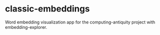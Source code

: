# classic-embeddings
Word embedding visualization app for the computing-antiquity project with embedding-explorer.
